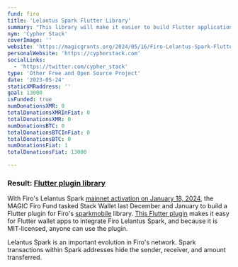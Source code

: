 ```yaml
---
fund: firo
title: 'Lelantus Spark Flutter Library'
summary: "This library will make it easier to build Flutter applications on Firo Lelantus Spark."
nym: 'Cypher Stack'
coverImage: ''
website: 'https://magicgrants.org/2024/05/16/Firo-Lelantus-Spark-Flutter-Library-Stack-Wallet.html'
personalWebsite: 'https://cypherstack.com'
socialLinks:
  - 'https://twitter.com/cypher_stack'
type: 'Other Free and Open Source Project'
date: '2023-05-24'
staticXMRaddress: ''
goal: 13000
isFunded: true
numDonationsXMR: 0
totalDonationsXMRInFiat: 0
totalDonationsXMR: 0
numDonationsBTC: 0
totalDonationsBTCInFiat: 0
totalDonationsBTC: 0
numDonationsFiat: 1
totalDonationsFiat: 13000

---
```


### Result: [Flutter plugin library](https://github.com/cypherstack/flutter_libsparkmobile)

With Firo's Lelantus Spark [mainnet activation on January 18, 2024](https://firo.org/2024/01/18/spark-is-live.html), the MAGIC Firo Fund tasked Stack Wallet last December and January to build a Flutter plugin for Firo's [sparkmobile](https://github.com/firoorg/sparkmobile) library. [This Flutter plugin](https://github.com/cypherstack/flutter_libsparkmobile) makes it easy for Flutter wallet apps to integrate Firo Lelantus Spark, and because it is MIT-licensed, anyone can use the plugin.

Lelantus Spark is an important evolution in Firo's network. Spark transactions within Spark addresses hide the sender, receiver, and amount transferred.
